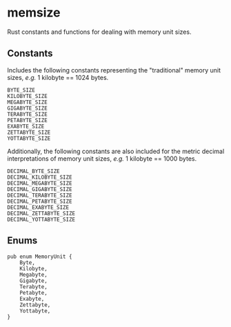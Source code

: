 memsize
========

Rust constants and functions for dealing with memory unit sizes.

## Constants

Includes the following constants representing the "traditional" memory unit sizes,
*e.g.* 1 kilobyte == 1024 bytes.

```
BYTE_SIZE
KILOBYTE_SIZE
MEGABYTE_SIZE
GIGABYTE_SIZE
TERABYTE_SIZE
PETABYTE_SIZE
EXABYTE_SIZE
ZETTABYTE_SIZE
YOTTABYTE_SIZE
```

Additionally, the following constants are also included for the metric decimal interpretations
of memory unit sizes, *e.g.* 1 kilobyte == 1000 bytes.

```
DECIMAL_BYTE_SIZE
DECIMAL_KILOBYTE_SIZE
DECIMAL_MEGABYTE_SIZE
DECIMAL_GIGABYTE_SIZE
DECIMAL_TERABYTE_SIZE
DECIMAL_PETABYTE_SIZE
DECIMAL_EXABYTE_SIZE
DECIMAL_ZETTABYTE_SIZE
DECIMAL_YOTTABYTE_SIZE
```

## Enums

```
pub enum MemoryUnit {
    Byte,
    Kilobyte,
    Megabyte,
    Gigabyte,
    Terabyte,
    Petabyte,
    Exabyte,
    Zettabyte,
    Yottabyte,
}
```

